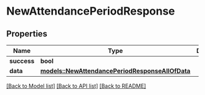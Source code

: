 # NewAttendancePeriodResponse

## Properties

Name | Type | Description | Notes
------------ | ------------- | ------------- | -------------
**success** | **bool** |  | 
**data** | [**models::NewAttendancePeriodResponseAllOfData**](NewAttendancePeriodResponse_allOf_data.md) |  | 

[[Back to Model list]](../README.md#documentation-for-models) [[Back to API list]](../README.md#documentation-for-api-endpoints) [[Back to README]](../README.md)


